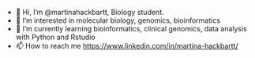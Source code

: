 - 👋 Hi, I’m @martinahackbartt, Biology student. 
- 👀 I’m interested in molecular biology, genomics, bioinformatics
- 🌱 I’m currently learning bioinformatics, clinical genomics, data analysis with Python and Rstudio
- 📫 How to reach me https://www.linkedin.com/in/martina-hackbartt/


<!---
martinahackbartt/martinahackbartt is a ✨ special ✨ repository because its `README.md` (this file) appears on your GitHub profile.
You can click the Preview link to take a look at your changes.
--->
